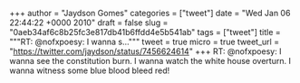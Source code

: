 
+++
author = "Jaydson Gomes"
categories = ["tweet"]
date = "Wed Jan 06 22:44:22 +0000 2010"
draft = false
slug = "0aeb34af6c8b25fc3e817db41b6ffdd4e5b541ab"
tags = ["tweet"]
title = """RT: @nofxpoesy: I wanna s..."""
tweet = true
micro = true
tweet_url = "https://twitter.com/jaydson/status/7456624614"
+++
RT: @nofxpoesy: I wanna see the constitution burn. I wanna watch the white house overturn. I wanna witness some blue blood bleed red!
